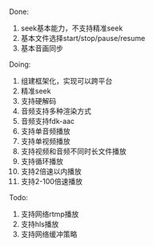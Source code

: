 Done:
1. seek基本能力，不支持精准seek
2. 基本文件选择start/stop/pause/resume
3. 基本音画同步


Doing:
1. 组建框架化，实现可以跨平台
2. 精准seek
3. 支持硬解码
4. 音频支持多种渲染方式
5. 音频支持fdk-aac
6. 支持单音频播放
7. 支持单视频播放
8. 支持视频和音频不同时长文件播放
9. 支持循环播放
10. 支持2倍速以内播放
11. 支持2-100倍速播放

Todo:
1. 支持网络rtmp播放
2. 支持hls播放
3. 支持网络缓冲策略